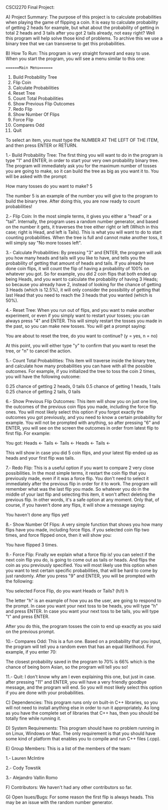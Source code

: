 CSCI2270 Final Project:

A) Project Summary:
The purpose of this project is to calculate probabilities when playing the game of flipping a coin. It is easy to calculate probability of getting 2 heads for example, but what about the probability of getting in total 2 heads and 3 tails after you got 2 tails already, not easy right? Well this program will help solve those kind of problems. To archive this we use a binary tree that we can transverse to get this probabilities. 

B) How To Run:
This program is very straight forward and easy to use. When you start the program, you will see a menu similar to this one:

	======Main Menu======
  1. Build Probability Tree
  2. Flip Coin
  3. Calculate Probabilities
  4. Reset Tree
  5. Count Total Probabilities
  6. Show Previous Flip Outcomes
  7. Redo Flip
  8. Show Number Of Flips
  9. Force Flip
 10. Compares Odd
 11. Quit

To select an item, you must type the NUMBER AT THE LEFT OF THE ITEM, and then press ENTER or RETURN.

1.- Build Probability Tree:
 The first thing you will want to do in the program is type "1" and ENTER, in order to start your very own probability binary tree. 
The program will immediately ask you for the maximum number of tosses you are going to make, so it can build the tree as big as you want it to.
You will be asked with the prompt:

How many tosses do you want to make?
5

The number 5 is an example of the number you will give to the program to build the binary tree.
After doing this, you are now ready to count probabilities!

2.- Flip Coin:
In the most simple terms, it gives you either a "head" or a "tail".
Internally, the program uses a random number generator, and based on the number it gets, it traverses the tree either right or left (Which in this case;  right is Head, and left is Tails).
This is what you will want to do to start counting probabilities.
When the tree is full and cannot make another toss, it will simply say "No more tosses left".

3.- Calculate Probabilities:
By pressing "3" and ENTER, the program will ask you how many heads and tails will you like to have, and tells you the probability of getting that amount of heads and tails. If you already have done coin flips, it will count the flip of having a probability of 100% on whatever you got.
So for example, you did 2 coin flips that both ended up being Heads, and you want to calculate the probability of having 3 Heads; so because you already have 2, instead of looking for the chance of getting 3 Heads (which is 12.5%), it will only consider the possibility of getting that last Head that you need to reach the 3 heads that you wanted (which is 50%).

4.- Reset Tree:
When you run out of flips, and you want to make another experiment, or even if you simply want to restart your tosses;  you can always press "4" and ENTER. 
This will simply restart the tosses you made in the past, so you can make new tosses.
You will get a prompt saying:

You are about to reset the tree, do you want to continue? (y = yes, n = no)

At this point, you will either type "y" to confirm that you want to reset the tree, or "n" to cancel the action. 

5.- Count Total Probabilities:
This item will traverse inside the binary tree, and calculate how many probabilities you can have with all the possible outcomes.
For example, if you initialized the tree to toss the coin 2 times, you will have the following outcome:

0.25 chance of getting 2 heads, 0 tails
0.5 chance of getting 1 heads, 1 tails
0.25 chance of getting 2 tails, 0 tails

6.- Show Previous Flip Outcomes:
This item will show you on just one line, the outcomes of the previous coin flips you made, including the force flip ones.
You will most likely select this option if you forgot exactly the outcomes you got previously, and you need to know a certain probability for example.
You will not be prompted with anything, so after pressing "6" and ENTER, you will see on the screen the outcomes in order from latest flip to first flip.
For example:

You got:  Heads <- Tails <- Tails <- Heads <- Tails <-

This will show in case you did 5 coin flips, and your latest flip ended up as heads and your first flip was tails.

7.- Redo Flip:
This is a useful option if you want to compare 2 very close possibilities. 
In the most simple terms, it restart the coin flip that you previously made, even if it was a force flip.
You don't need to select it immediately after the previous flip in order for it to work. The program will remember what was the last flip you made. So whatever you do in the middle of your last flip and selecting this item, it won't affect deleting the previous flip.
In other words, it's a safe option at any moment.
Only that, of course, if you haven't done any flips, it will show a message saying:

You haven't done any flips yet!

8.- Show Number Of Flips:
A very simple function that shows you how many flips have you made, including force flips. if you selected coin flip two times, and force flipped once, then it will show you:

You have flipped 3 times.

9.- Force Flip:
Finally we explain what a force flip is!
you can select if the next coin flip you do, is going to come out as tails or heads. And flips the coin as you previously specified. 
You will most likely use this option when you want to test certain specific probabilities, that will be hard to come by just randomly.
After you press "9" and ENTER, you will be prompted with the following:

You selected Force Flip, do you want Heads or Tails? (h/t)
h

The letter "h" is an example of how you as the user, are going to respond to the prompt. 
In case you want your next toss to be heads, you will type "h" and press ENTER. 
In case you want your next toss to be tails, you will type "t" and press ENTER.

After you do this, the program tosses the coin to end up exactly as you said on the previous prompt.

10.- Compares Odd:
This is a fun one.
Based on a probability that you input, the program will tell you a random even that has an equal likelihood.
For example, if you enter 70:

The closest probability saved in the program to 70% is 66% which is the chance of being born Asian, so the program will tell you so!

11.- Quit:
I don't know why am I even explaining this one, but just in case.
after pressing "11" and ENTER, you will have a very friendly goodbye message, and the program will end.
So you will most likely select this option if you are done with your probabilities. 

C) Dependencies:
This program runs only on built-in C++ libraries, so you will not need to install anything else in order to run it appropriately.
As long as you have the complete set of libraries that C++ has, then you should be totally fine while running it.

D) System Requirements:
This program should have no problem running in on Linux, Windows or Mac.
The only requirement is that you should have some kind of platform that enables you to compile and run C++ files (.cpp).

E) Group Members:
This is a list of the members of the team:

 1.- Lauren McIntire
 
 2.- Cody Towstik
 
 3.- Alejandro Vallin Romo

F) Contributors:
We haven't had any other contributors so far.

G) Open Isues/Bugs:
For some reason the first flip is always heads. This may be an issue with the random number generator.
